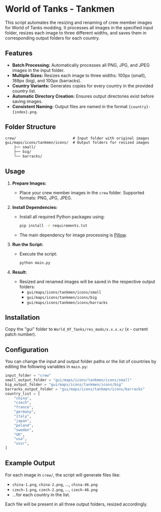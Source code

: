 # World of Tanks - Tankmen

This script automates the resizing and renaming of crew member images for World of Tanks modding. It processes all images in the specified input folder, resizes each image to three different widths, and saves them in corresponding output folders for each country.

## Features

- **Batch Processing:** Automatically processes all PNG, JPG, and JPEG images in the input folder.
- **Multiple Sizes:** Resizes each image to three widths: 100px (small), 188px (big), and 100px (barracks).
- **Country Variants:** Generates copies for every country in the provided country list.
- **Automatic Directory Creation:** Ensures output directories exist before saving images.
- **Consistent Naming:** Output files are named in the format `{country}-{index}.png`.

## Folder Structure

```cmd
crew/                          # Input folder with original images
gui/maps/icons/tankmen/icons/  # Output folders for resized images
    ├── small/
    ├── big/
    └── barracks/
```

## Usage

1. **Prepare Images:**

    - Place your crew member images in the `crew` folder. Supported formats: PNG, JPG, JPEG.

2. **Install Dependencies:**

    - Install all required Python packages using:

        ```cmd
        pip install -r requirements.txt
        ```

    - The main dependency for image processing is [Pillow](https://pillow.readthedocs.io/en/stable/?badge=latest).

3. **Run the Script:**

    - Execute the script:

        ```cmd
        python main.py
        ```

4. **Result:**

    - Resized and renamed images will be saved in the respective output folders:
        - `gui/maps/icons/tankmen/icons/small`
        - `gui/maps/icons/tankmen/icons/big`
        - `gui/maps/icons/tankmen/icons/barracks`

## Installation

Copy the "gui" folder to `World_Of_Tanks/res_mods/x.x.x.x/` (x - current patch number).

## Configuration

You can change the input and output folder paths or the list of countries by editing the following variables in `main.py`:

```python
input_folder = "crew"
small_output_folder = "gui/maps/icons/tankmen/icons/small"
big_output_folder = "gui/maps/icons/tankmen/icons/big"
barracks_output_folder = "gui/maps/icons/tankmen/icons/barracks"
country_list = [
    "china",
    "czech",
    "france",
    "germany",
    "italy",
    "japan",
    "poland",
    "sweden",
    "UK",
    "usa",
    "ussr",
]
```

## Example Output

For each image in `crew/`, the script will generate files like:

- `china-1.png`, `china-2.png`, ..., `china-46.png`
- `czech-1.png`, `czech-2.png`, ..., `czech-46.png`
- ...for each country in the list.

Each file will be present in all three output folders, resized accordingly.
